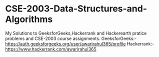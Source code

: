 # CSE-2003-Data-Structures-and-Algorithms
My Solutions to GeeksforGeeks,Hackerrank and Hackerearth pratice problems and CSE-2003 course assignments.
GeeksforGeeks:-https://auth.geeksforgeeks.org/user/awarirahul365/profile
Hackerrank:-https://www.hackerrank.com/awarirahul365

